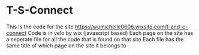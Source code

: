 # T-S-Connect
This is the code for the site https://wumichelle0606.wixsite.com/t-and-c-connect
Code is in velo by wix (javascript based)
Each page on the site has a seperate file for all the code that is found on that site
Each file has the same title of which page on the site it belongs to
